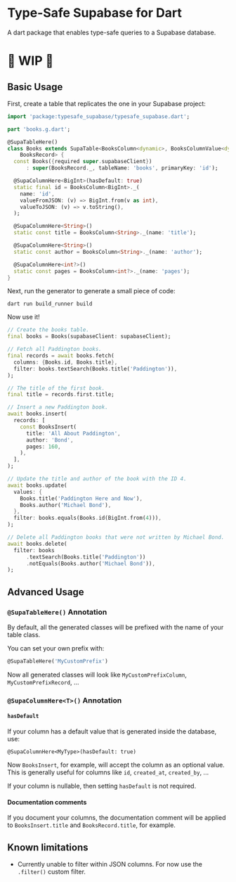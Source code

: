 # Type-Safe Supabase for Dart
A dart package that enables type-safe queries to a Supabase database.

# 🚧 WIP 🚧

## Basic Usage
First, create a table that replicates the one in your Supabase project:
``` dart
import 'package:typesafe_supabase/typesafe_supabase.dart';

part 'books.g.dart';

@SupaTableHere()
class Books extends SupaTable<BooksColumn<dynamic>, BooksColumnValue<dynamic>,
    BooksRecord> {
  const Books({required super.supabaseClient})
      : super(BooksRecord._, tableName: 'books', primaryKey: 'id');

  @SupaColumnHere<BigInt>(hasDefault: true)
  static final id = BooksColumn<BigInt>._(
    name: 'id',
    valueFromJSON: (v) => BigInt.from(v as int),
    valueToJSON: (v) => v.toString(),
  );

  @SupaColumnHere<String>()
  static const title = BooksColumn<String>._(name: 'title');

  @SupaColumnHere<String>()
  static const author = BooksColumn<String>._(name: 'author');

  @SupaColumnHere<int?>()
  static const pages = BooksColumn<int?>._(name: 'pages');
}
```

Next, run the generator to generate a small piece of code:
```
dart run build_runner build
```

Now use it!
``` dart
// Create the books table.
final books = Books(supabaseClient: supabaseClient);

// Fetch all Paddington books.
final records = await books.fetch(
  columns: {Books.id, Books.title},
  filter: books.textSearch(Books.title('Paddington')),
);

// The title of the first book.
final title = records.first.title;

// Insert a new Paddington book.
await books.insert(
  records: [
    const BooksInsert(
      title: 'All About Paddington',
      author: 'Bond',
      pages: 160,
    ),
  ],
);

// Update the title and author of the book with the ID 4.
await books.update(
  values: {
    Books.title('Paddington Here and Now'),
    Books.author('Michael Bond'),
  },
  filter: books.equals(Books.id(BigInt.from(4))),
);

// Delete all Paddington books that were not written by Michael Bond.
await books.delete(
  filter: books
      .textSearch(Books.title('Paddington'))
      .notEquals(Books.author('Michael Bond')),
);
```

## Advanced Usage
### `@SupaTableHere()` Annotation
By default, all the generated classes will be prefixed with the name of your table class.

You can set your own prefix with:
``` dart
@SupaTableHere('MyCustomPrefix')
```

Now all generated classes will look like `MyCustomPrefixColumn`, `MyCustomPrefixRecord`, ...

### `@SupaColumnHere<T>()` Annotation
#### `hasDefault`
If your column has a default value that is generated inside the database, use:
```
@SupaColumnHere<MyType>(hasDefault: true)
```

Now `BooksInsert`, for example, will accept the column as an optional value. This is generally useful for columns like `id`, `created_at`, `created_by`, ...

If your column is nullable, then setting `hasDefault` is not required.

#### Documentation comments
If you document your columns, the documentation comment will be applied to `BooksInsert.title` and `BooksRecord.title`, for example.


## Known limitations
- Currently unable to filter within JSON columns. For now use the `.filter()` custom filter.
